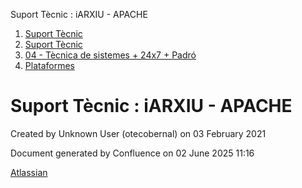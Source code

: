 Suport Tècnic : iARXIU - APACHE  

1.  [Suport Tècnic](index.html)
2.  [Suport Tècnic](13893782.html)
3.  [04 - Tècnica de sistemes + 24x7 + Padró](26313202.html)
4.  [Plataformes](Plataformes_41520520.html)

Suport Tècnic : iARXIU - APACHE
===============================

Created by Unknown User (otecobernal) on 03 February 2021

Document generated by Confluence on 02 June 2025 11:16

[Atlassian](http://www.atlassian.com/)